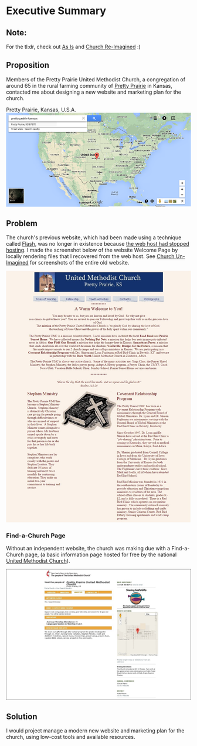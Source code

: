 # Executive Summary

## Note: 
For the tl:dr, check out [As Is](as_is.md) and [Church Re-Imagined](church_re-imagined.md) :) 

## Proposition

Members of the Pretty Prairie United Methodist Church, a congregation of around 65 in the rural farming community of [Pretty Prairie](http://en.wikipedia.org/wiki/Pretty_Prairie,_Kansas) in Kansas, contacted me about designing a new website and marketing plan for the church. 

Pretty Prairie, Kansas, U.S.A.
![](executive-summary/google-map-usa-pretty-prairie.png)

## Problem
The church's previous website, which had been made using a technique called [Flash](http://en.wikipedia.org/wiki/Adobe_Flash), was no longer in existence because [the web host had stopped hosting](https://kslib.info/1013/Blue-Skyways-Transition). I made the screenshot below of the website Welcome Page by locally rendering files that I recovered from the web host. See [Church Un-Imagined](as_is.md) for screenshots of the entire old website.

![](church-un-imagined/old-website-welcome-page.jpg)

### Find-a-Church Page

Without an independent website, the church was making due with a Find-a-Church page, (a basic information page hosted for free by the national [United Methodist Church](http://www.umc.org)).

![](church-un-imagined/find-a-church-about-us.jpg)

## Solution

I would project manage a modern new website and marketing plan for the church, using low-cost tools and available resources.
